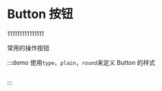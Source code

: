 # Button 按钮
111111111111111

<div>常用的操作按钮</div>

:::demo 使用`type`，`plain`，`round`来定义 Button 的样式

```vue

```

:::
